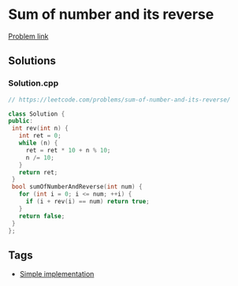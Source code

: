 # Sum of number and its reverse

[Problem link](https://leetcode.com/problems/sum-of-number-and-its-reverse/)

## Solutions


### Solution.cpp
```cpp
// https://leetcode.com/problems/sum-of-number-and-its-reverse/

class Solution {
public:
 int rev(int n) {
   int ret = 0;
   while (n) {
     ret = ret * 10 + n % 10;
     n /= 10;
   }
   return ret;
 }
 bool sumOfNumberAndReverse(int num) {
   for (int i = 0; i <= num; ++i) {
     if (i + rev(i) == num) return true;
   }
   return false;
 }
};
```
## Tags

* [Simple implementation](/Collections/simple-implementation.md#simple-implementation)
